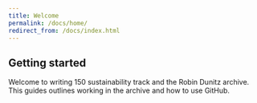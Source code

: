 ```yaml
---
title: Welcome
permalink: /docs/home/
redirect_from: /docs/index.html
---
```


## Getting started

Welcome to writing 150 sustainability track and the Robin Dunitz archive. This guides outlines working in the archive and how to use GitHub.
